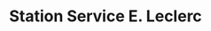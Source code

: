 ---
title: "Station Service E. Leclerc"
url: /puget-sur-argens/station-service-e-leclerc/
shop: gaz
---